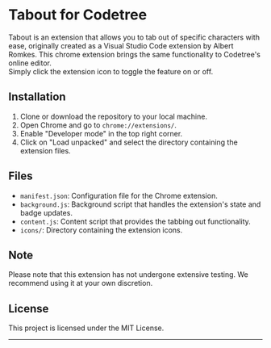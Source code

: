 # Tabout for Codetree

Tabout is an extension that allows you to tab out of specific characters with ease, originally created as a Visual Studio Code extension by Albert Romkes.
This chrome extension brings the same functionality to Codetree's online editor.  
Simply click the extension icon to toggle the feature on or off.

## Installation

1. Clone or download the repository to your local machine.
2. Open Chrome and go to `chrome://extensions/`.
3. Enable "Developer mode" in the top right corner.
4. Click on "Load unpacked" and select the directory containing the extension files.

## Files

- `manifest.json`: Configuration file for the Chrome extension.
- `background.js`: Background script that handles the extension's state and badge updates.
- `content.js`: Content script that provides the tabbing out functionality.
- `icons/`: Directory containing the extension icons.

## Note
Please note that this extension has not undergone extensive testing. We recommend using it at your own discretion.

## License

This project is licensed under the MIT License.

---
